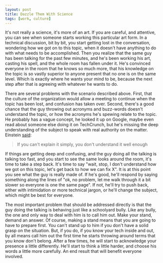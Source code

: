 ```yaml
---
layout: post
title: Dazzle Them With Science
tags: [work, culture]
---
```


It's not really a science, it's more of an art. If you are careful, and attentive, you can see when someone starts working this particular art form. In a technical discussion, bit by bit, you start getting lost in the conversation, wondering how we got on to this topic, when it doesn't have anything to do with what needs to be accomplished. Then you realize that the same guy has been talking for the past few minutes, and he's been working his art, casting his spell, and the whole room has fallen under it. He's convinced everyone in the room that he knows so much more, that his knowledge on the topic is so vastly superior to anyone present that no one is on the same level. Which is exactly where he wants your mind to be, because the next step after that is agreeing with whatever he wants to do. 

There are several problems with the scenario described above. First, that the culture of the organization would allow a meeting to continue when the topic has been lost, and confusion has taken over. Second, there's a good chance that the guy throwing out acronyms and buzz-words doesn't understand the topic, or how the acronyms he's spewing relate to the topic. He probably has a vague concept, he looked it up on Google, maybe even read about someone else doing it on TechCrunch, but he's missing the deep understanding of the subject to speak with real authority on the matter. Einstein [said](http://thinkexist.com/quotation/if_you_can-t_explain_it_simply-you_don-t/186838.html):

>If you can't explain it simply, you don't understand it well enough

If things are getting deep and confusing, and the guy doing all the talking is talking too fast, and you start to see the same looks around the room, it's time to take a step back. It's time to say "wait, stop, I don't understand how we got on this topic, let's get back to how we can fix X". It is at this point you see what the guy is really made of. If he's good, he'll respond by saying something along the lines of "ok, no problem, let me walk through it a bit slower so everyone is one the same page". If not, he'll try to push back, either with intimidation or more technical jargon, or he'll change the subject, which might be best for everyone.

The most important problem that should be addressed directly is that the guy doing the talking is behaving just like a schoolyard bully. Like any bully, the one and only way to deal with him is to call him out. Make your stand, demand an answer. Of course, making a stand means that you are going to have to prepare first. You can't stand up to him if you don't have a solid grasp on the situation. But, if you do, if you know your tech inside and out, by all means call him out the first time he starts throwing around terms that you know don't belong. After a few times, he will start to acknowledge your presence a little differently. He'll start to think a little harder, and choose his words a little more carefully. An end result that will benefit everyone involved. 

